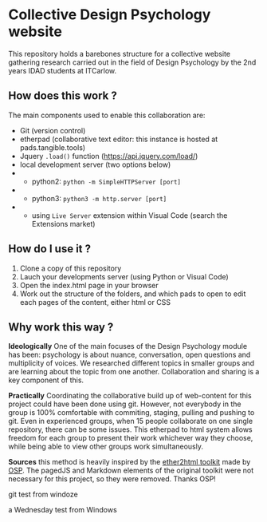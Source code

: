 # Collective Design Psychology website

This repository holds a barebones structure for a collective website gathering research carried out in the field of Design Psychology by the 2nd years IDAD students at ITCarlow.

## How does this work ?

The main components used to enable this collaboration are:

* Git (version control) 
* etherpad (collaborative text editor: this instance is hosted at pads.tangible.tools)
* Jquery `.load()` function (<https://api.jquery.com/load/>)
* local development server (two options below)
* * python2: `python -m SimpleHTTPServer [port]`
* * python3: `python3 -m http.server [port]`
* * using `Live Server` extension within Visual Code (search the Extensions market)

## How do I use it ?

1. Clone a copy of this repository
2. Lauch your developments server (using Python or Visual Code)
3. Open the index.html page in your browser
4. Work out the structure of the folders, and which pads to open to edit each pages of the content, either html or CSS

## Why work this way ?

**Ideologically** One of the main focuses of the Design Psychology module has been: psychology is about nuance, conversation, open questions and multiplicity of voices. We researched different topics in smaller groups and are learning about the topic from one another. Collaboration and sharing is a key component of this.

**Practically** Coordinating the collaborative build up of web-content for this project could have been done using git. However, not everybody in the group is 100% comfortable with commiting, staging, pulling and pushing to git. Even in experienced groups, when 15 people collaborate on one single repository, there can be some issues. This etherpad to html system allows freedom for each group to present their work whichever way they choose, while being able to view other groups work simultaneously.

**Sources** this method is heavily inspired by the [ether2html toolkit](http://osp.kitchen/tools/ether2html/) made by [OSP](https://osp.kitchen). The pagedJS and Markdown elements of the original toolkit were not necessary for this project, so they were removed. Thanks OSP! 

git test from windoze

a Wednesday test from Windows
